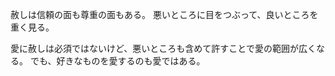 赦しは信頼の面も尊重の面もある。
悪いところに目をつぶって、良いところを重く見る。

愛に赦しは必須ではないけど、悪いところも含めて許すことで愛の範囲が広くなる。
でも、好きなものを愛するのも愛ではある。
